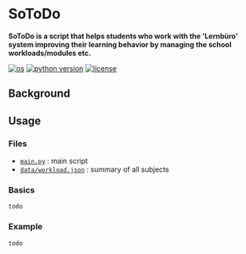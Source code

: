 # SoToDo

**SoToDo is a script that helps students who work with the 'Lernbüro' system improving their learning behavior by managing the school workloads/modules etc.**

[![os](https://img.shields.io/static/v1?label=os&message=linux&color=green)](https://ubuntubudgie.org/)
[![python version](https://img.shields.io/static/v1?label=python%20version&message=%3E=%203.7&color=green)](https://www.python.org/)
[![license](https://img.shields.io/static/v1?label=license&message=CC-BY-SA%204.0&color=blue)](https://creativecommons.org/licenses/by-sa/4.0/)

## Background

## Usage

### Files

* [```main.py```]() : main script
* [```data/workload.json```]() : summary of all subjects

### Basics

```todo```

### Example

```todo```
